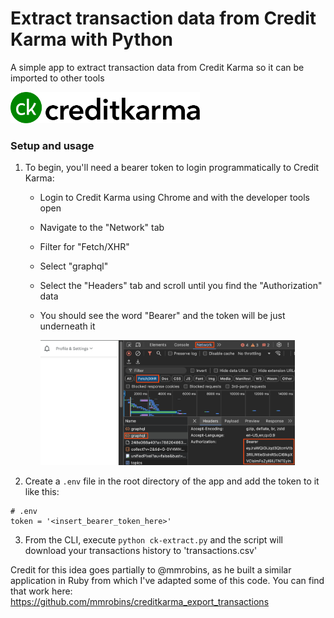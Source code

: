 # Extract transaction data from Credit Karma with Python
A simple app to extract transaction data from Credit Karma so it can be imported to other tools

<img src="assets/images/credit_karma_logo.svg" height=50 width=auto>

### Setup and usage
1. To begin, you'll need a bearer token to login programmatically to Credit Karma:
    - Login to Credit Karma using Chrome and with the developer tools open
    - Navigate to the "Network" tab
    - Filter for "Fetch/XHR"
    - Select "graphql"
    - Select the "Headers" tab and scroll until you find the "Authorization" data
    - You should see the word "Bearer" and the token will be just underneath it

        <img src="assets/images/credit_karma_token.png" height=200 width=auto>

2. Create a `.env` file in the root directory of the app and add the token to it like this:
```
# .env
token = '<insert_bearer_token_here>'
```
3. From the CLI, execute `python ck-extract.py` and the script will download your transactions history to 'transactions.csv'

Credit for this idea goes partially to @mmrobins, as he built a similar application in Ruby from which I've adapted some of this code. You can find that work here: https://github.com/mmrobins/creditkarma_export_transactions